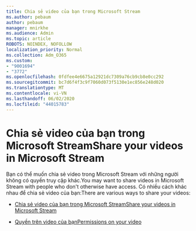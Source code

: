 ```yaml
---
title: Chia sẻ video của bạn trong Microsoft Stream
ms.author: pebaum
author: pebaum
manager: mnirkhe
ms.audience: Admin
ms.topic: article
ROBOTS: NOINDEX, NOFOLLOW
localization_priority: Normal
ms.collection: Adm_O365
ms.custom:
- "9001694"
- "3772"
ms.openlocfilehash: 0fdfee4e6675a12921dc7309a76cb9cb8e0cc292
ms.sourcegitcommit: bc7d6f4f3c9f7060d073f5130e1ec856e248d020
ms.translationtype: MT
ms.contentlocale: vi-VN
ms.lasthandoff: 06/02/2020
ms.locfileid: "44015783"
---
```

# <a name="share-your-videos-in-microsoft-stream"></a><span data-ttu-id="44477-102">Chia sẻ video của bạn trong Microsoft Stream</span><span class="sxs-lookup"><span data-stu-id="44477-102">Share your videos in Microsoft Stream</span></span>

<span data-ttu-id="44477-103">Bạn có thể muốn chia sẻ video trong Microsoft Stream với những người không có quyền truy cập khác.</span><span class="sxs-lookup"><span data-stu-id="44477-103">You may want to share videos in Microsoft Stream with people who don't otherwise have access.</span></span> <span data-ttu-id="44477-104">Có nhiều cách khác nhau để chia sẻ video của bạn:</span><span class="sxs-lookup"><span data-stu-id="44477-104">There are various ways to share your videos:</span></span>

- [<span data-ttu-id="44477-105">Chia sẻ video của bạn trong Microsoft Stream</span><span class="sxs-lookup"><span data-stu-id="44477-105">Share your videos in Microsoft Stream</span></span>](https://docs.microsoft.com/stream/portal-share-video)

- [<span data-ttu-id="44477-106">Quyền trên video của bạn</span><span class="sxs-lookup"><span data-stu-id="44477-106">Permissions on your video</span></span>](https://docs.microsoft.com/stream/portal-share-video#permissions-on-your-video)
